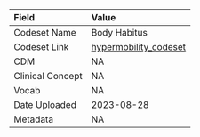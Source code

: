 |Field            |Value                 |
|:----------------|:---------------------|
|Codeset Name     |Body Habitus          |
|Codeset Link     |[hypermobility_codeset](https://github.com/PEDSnet/Variable-Dictionary/blob/main/conditions/hypermobility_codeset.csv)|
|CDM              |NA                    |
|Clinical Concept |NA                    |
|Vocab            |NA                    |
|Date Uploaded    |2023-08-28            |
|Metadata         |NA                    |
